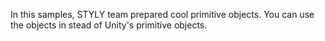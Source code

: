 In this samples, STYLY team prepared cool primitive objects. You can use the objects in stead of Unity's primitive objects.